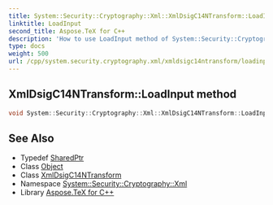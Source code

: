 ```yaml
---
title: System::Security::Cryptography::Xml::XmlDsigC14NTransform::LoadInput method
linktitle: LoadInput
second_title: Aspose.TeX for C++
description: 'How to use LoadInput method of System::Security::Cryptography::Xml::XmlDsigC14NTransform class in C++.'
type: docs
weight: 500
url: /cpp/system.security.cryptography.xml/xmldsigc14ntransform/loadinput/
---
```

## XmlDsigC14NTransform::LoadInput method




```cpp
void System::Security::Cryptography::Xml::XmlDsigC14NTransform::LoadInput(SharedPtr<Object> obj) override
```

## See Also

* Typedef [SharedPtr](../../../system/sharedptr/)
* Class [Object](../../../system/object/)
* Class [XmlDsigC14NTransform](../)
* Namespace [System::Security::Cryptography::Xml](../../)
* Library [Aspose.TeX for C++](../../../)
